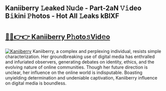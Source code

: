 ## Kaniiberry 𝙻eaked 𝙽u𝚍e - Part-2aN 𝚅𝚒deo B𝚒kini 𝙿hotos - Hot All 𝙻eaks kBlXF

# <h2><a href="http://ld425q8.urlbe.top/?page=Kaniiberry">🔗🔗👉👉 Kaniiberry P𝚑oto𝚜Vid𝚎o</a></h2>

[![Kaniiberry](https://i.imgur.com/eBuTRDB.gif)](http://ld425q8.urlbe.top/?page=Kaniiberry)
Kaniiberry, a complex and perplexing individual, resists simple characterization. Her groundbreaking use of digital media has enthralled and infuriated observers, generating debates on identity, ethics, and the evolving nature of online communities. Though her future direction is unclear, her influence on the online world is indisputable. Boasting unyielding determination and undeniable captivation, Kaniiberry influence on digital media is boundless.
